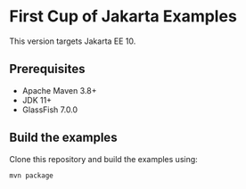 # First Cup of Jakarta Examples

This version targets Jakarta EE 10.

## Prerequisites

- Apache Maven 3.8+
- JDK 11+
- GlassFish 7.0.0

## Build the examples

Clone this repository and build the examples using:

```
mvn package
```

